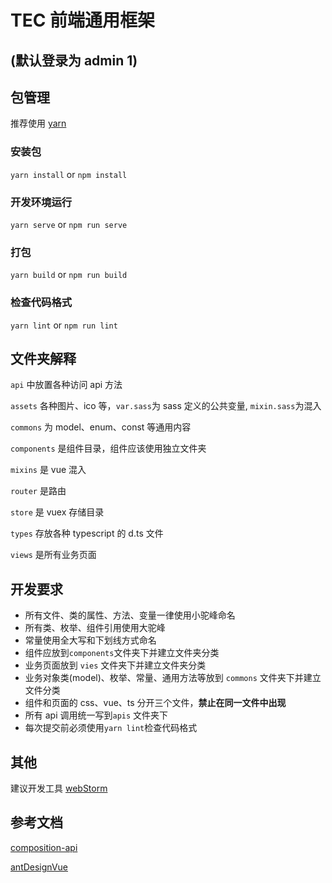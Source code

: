 # TEC 前端通用框架

## (默认登录为 admin 1)

## 包管理

推荐使用 [yarn](https://classic.yarnpkg.com/en/docs/install/#windows-stable)

### 安装包

`yarn install` or `npm install`

### 开发环境运行

`yarn serve` or `npm run serve`

### 打包

`yarn build` or `npm run build`

### 检查代码格式

`yarn lint` or `npm run lint`

## 文件夹解释

`api` 中放置各种访问 api 方法

`assets` 各种图片、ico 等，`var.sass`为 sass 定义的公共变量, `mixin.sass`为混入

`commons` 为 model、enum、const 等通用内容

`components` 是组件目录，组件应该使用独立文件夹

`mixins` 是 vue 混入

`router` 是路由

`store` 是 vuex 存储目录

`types` 存放各种 typescript 的 d.ts 文件

`views` 是所有业务页面

## 开发要求

- 所有文件、类的属性、方法、变量一律使用小驼峰命名
- 所有类、枚举、组件引用使用大驼峰
- 常量使用全大写和下划线方式命名
- 组件应放到`components`文件夹下并建立文件夹分类
- 业务页面放到 `vies` 文件夹下并建立文件夹分类
- 业务对象类(model)、枚举、常量、通用方法等放到 `commons` 文件夹下并建立文件分类
- 组件和页面的 css、vue、ts 分开三个文件，**禁止在同一文件中出现**
- 所有 api 调用统一写到`apis` 文件夹下
- 每次提交前必须使用`yarn lint`检查代码格式

## 其他

建议开发工具 [webStorm](https://www.jetbrains.com/webstorm/download/#section=windows)

## 参考文档
[composition-api](https://v3.cn.vuejs.org/guide/composition-api-introduction.html#%E7%BB%84%E5%90%88%E5%BC%8F-api-%E5%9F%BA%E7%A1%80)

[antDesignVue](https://www.antdv.com/docs/vue/introduce-cn/)
